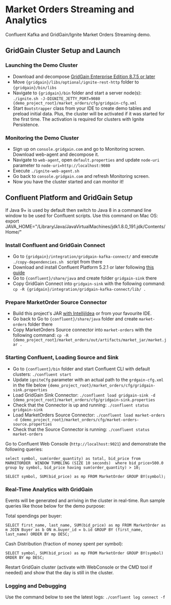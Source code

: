 # Market Orders Streaming and Analytics

Confluent Kafka and GridGain/Ignite Market Orders Streaming demo.

## GridGain Cluster Setup and Launch

### Launching the Demo Cluster
* Download and decompose [GridGain Enterprise Edition 8.7.5 or later](https://www.gridgain.com/resources/download)
* Move `{gridgain}/libs/optional/ignite-rest-http` folder to `{gridgain}/bin/libs` 
* Navigate to `{gridgain}/bin` folder and start a server node(s): `./ignite.sh -J-DIGNITE_JETTY_PORT=9080 {demo_project_root}/market_orders/cfg/gridgain-cfg.xml`
* Start `Bootstrapper` class from your IDE to create demo tables and preload initial data. Plus, the cluster will
be activated if it was started for the first time. The activation is required for clusters with Ignite Persistence.

### Monitoring the Demo Cluster
* Sign up on `console.gridgain.com` and go to Monitoring screen. Download web-agent and decompose it.
* Navigate to `web-agent`, open `default.properties` and update `node-uri` parameter to `node-uri=http://localhost:9080`
* Execute `./ignite-web-agent.sh`
* Go back to `console.gridgain.com` and refresh Monitoring screen. 
* Now you have the cluster started and can monitor it!


## Confluent Platform and GridGain Setup

If Java 9+ is used by default then switch to Java 8 in a command line window to be used for Confluent
scripts. Use this command on Mac OS:
export JAVA_HOME="/Library/Java/JavaVirtualMachines/jdk1.8.0_191.jdk/Contents/Home/"

### Install Confluent and GridGain Connect
* Go to `{gridgain}/integration/gridgain-kafka-connect/` and execute `./copy-dependencies.sh ` script from there
* Download and install Confluent Platform 5.2.1 or later following 
[this guide](https://docs.confluent.io/current/connect/quickstart.html#connect-quickstart)
* Go to `{confluent}/share/java` and create folder `gridgain-sink` there
* Copy GridGain Connect into `gridgain-sink` with the following command:
`cp -R {gridgain}/integration/gridgain-kafka-connect/lib/ .`

### Prepare MarketOrder Source Connector
* Build this project's JAR 
[with IntellijIdea](https://stackoverflow.com/questions/36303535/intellij-build-build-artifacts-deactivated)
or from your favourite IDE.
* Go back to Go to `{confluent}/share/java` folder and create `market-orders` folder there
* Copy MarketOrders Source connector into `market-orders` with the following command:
`cp -R {demo_project_root}/market_orders/out/artifacts/market_jar/market.jar .`

### Starting Confluent, Loading Source and Sink
* Go to `{confluent}/bin` folder and start Confluent CLI with default clusters: `./confluent start`
* Update `igniteCfg` parameter with an actual path to the `grdgain-cfg.xml` in the file below
`{demo_project_root}/market_orders/cfg/gridgain-sink.properties`
* Load GridGain Sink Connector:
`./confluent load gridgain-sink -d {demo_project_root}/market_orders/cfg/gridgain-sink.properties`
* Check that the Connector is up and running: `./confluent status gridgain-sink`
* Load MarketOrders Source Connector:
`./confluent load market-orders -d {demo_project_root}/market_orders/cfg/market-orders-source.properties`
* Check that the Source Connector is running: `./confluent status market-orders`

Go to Confluent Web Console (`http://localhost:9021`) and demonstrate the following queries:

`select symbol, sum(order_quantity) as total, bid_price
from MARKETORDER  WINDOW TUMBLING (SIZE 10 seconds) 
where bid_price>500.0
group by symbol, bid_price
having sum(order_quantity) > 10;`


`SELECT symbol, SUM(bid_price) as mp
FROM MarketOrder GROUP BY(symbol);`

### Real-Time Analytics with GridGain

Events will be generated and arriving in the cluster in real-time. Run sample queries like those below for
the demo purpose:

Total spendings per buyer:

  `SELECT first_name, last_name, SUM(bid_price) as mp
  FROM MarketOrder as m JOIN Buyer as b ON m.buyer_id = b.id
  GROUP BY (first_name, last_name) ORDER BY mp DESC;` 
  
Cash Distribution (fraction of money spent per symbol):
  
  `SELECT symbol, SUM(bid_price) as mp
   FROM MarketOrder GROUP BY(symbol) ORDER BY mp DESC; `
   

Restart GridGain cluster (activate with WebConsole or the CMD tool if needed) and show that the day
is still in the cluster.

### Logging and Debugging

Use the command below to see the latest logs: `./confluent log connect -f`